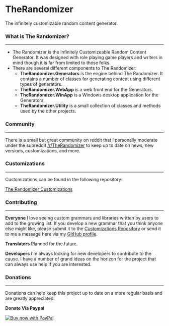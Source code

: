 # TheRandomizer #
The infinitely customizable random content generator.

### What is The Randomizer? ###
---
* The Randomizer is the Infinitely Customizeable Random Content Generator.  It was designed with role playing game players and writers in mind though it is far from limited to those folks.
* There are several different components to The Randomizer:
  * **TheRandomizer.Generators** is the engine behind The Randomizer.  It contains a number of classes for generating content using different types of generators.
  * **TheRandomizer.WebApp** is a web front end for the Generators.
  * **TheRandomizer.WinApp** is a Windows desktop application for the Generators.
  * **TheRandomizer.Utility** is a small collection of classes and methods used by the other projects.

### Community ###
---
There is a small but great community on reddit that I personally moderate under the subreddit [/r/TheRandomizer](http://www.reddit.com/r/therandomizer) to keep up to date on news, new versions, customizations, and more.

### Customizations ###
---
Customizations can be found in the following repository:

[The Randomizer Customizations](https://github.com/melance/TheRandomizerWPFCustomizations)

### Contributing ###
---
**Everyone**
I love seeing custom grammars and libraries written by users to add to the growing list.  If you develop a new grammar that you think anyone else might like, please submit it to the [Customizations Repository](https://github.com/melance/TheRandomizerWPFCustomizations) or send it to me a message here via my [GitHub profile](https://github.com/melance).

**Translators**
Planned for the future.

**Developers**
I'm always looking for new developers to contribute to the cause.  I have a number of grand ideas on the horizon for the project that can always use help if you are interested.

### Donations ###
---
Donations can help keep this project up to date on a more regular basis and are greatly appreciated:

**Donate Via Paypal**

[<img src="https://www.paypalobjects.com/webstatic/en_US/i/buttons/cc-badges-ppmcvdam.png" alt="Buy now with PayPal" />](https://www.paypal.com/cgi-bin/webscr?cmd=_donations&business=RGRLDFD5WD2A2&lc=US&item_name=Solitude%20Software&currency_code=USD&bn=PP%2dDonationsBF%3abtn_donateCC_LG%2egif%3aNonHosted)
